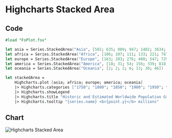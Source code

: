 Highcharts Stacked Area
=======================

Code
----

```fsharp
#load "FsPlot.fsx"

let asia = Series.StackedArea("Asia", [502; 635; 809; 947; 1402; 3634; 5268])
let africa = Series.StackedArea("Africa", [106; 107; 111; 133; 221; 767; 1766])
let europe = Series.StackedArea("Europe", [163; 203; 276; 408; 547; 729; 628])
let america = Series.StackedArea("America", [18; 31; 54; 156; 339; 818; 1201])
let oceania = Series.StackedArea("Oceania", [2; 2; 2; 6; 13; 30; 46])

let stackedArea =
    Highcharts.plot [asia; africa; europe; america; oceania]
    |> Highcharts.categories ["1750"; "1800"; "1850"; "1900"; "1950"; "1999"; "2050"]
    |> Highcharts.showLegend
    |> Highcharts.title "Historic and Estimated Worldwide Population Growth"
    |> Highcharts.tooltip "{series.name} <b>{point.y}</b> millions"
```
Chart
-----

![Highcharts Stacked Area](https://raw.github.com/TahaHachana/FsPlot/master/screenshots/HighchartsStackedArea.PNG)